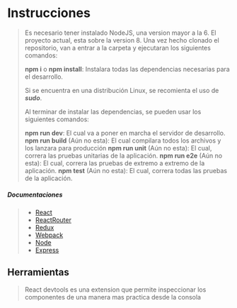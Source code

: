 # Instrucciones

>Es necesario tener instalado NodeJS, una version mayor a la 6. El proyecto actual, esta sobre la version 8.
>Una vez hecho clonado el repositorio, van a entrar a la carpeta y ejecutaran los siguientes comandos:
>
>**npm i** o **npm install**: Instalara todas las dependencias necesarias para el desarrollo.
>
>Si se encuentra en una distribución Linux, se recomienta el uso de **_sudo_**.
>
>Al terminar de instalar las dependencias, se pueden usar los siguientes comandos:
>
>**npm run dev**: El cual va a poner en marcha el servidor de desarrollo.
>**npm run build** (Aún no esta): El cual compilara todos los archivos y los lanzara para producción
>**npm run unit** (Aún no esta): El cual, correra las pruebas unitarias de la aplicación.
>**npm run e2e** (Aún no esta): El cual, correra las pruebas de extremo a extremo de la aplicación.
>**npm test** (Aún no esta): El cual, correra todas las pruebas de la aplicación.
>
##### Documentaciones
>
>* [React](https://reactjs.org/docs/getting-started.html)
>* [ReactRouter](https://reacttraining.com/react-router/web/guides/philosophy)
>* [Redux](https://es.redux.js.org/)
>* [Webpack](https://webpack.js.org/concepts/)
>* [Node](https://nodejs.org/dist/latest-v8.x/docs/api/)
>* [Express](http://expressjs.com/en/starter/installing.html)
>
## Herramientas
>React devtools es una extension que permite inspeccionar los componentes de una manera mas practica desde la consola
>
